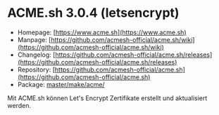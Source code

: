 # ACME.sh 3.0.4 (letsencrypt)
 - Homepage: [https://www.acme.sh](https://www.acme.sh)
 - Manpage: [https://github.com/acmesh-official/acme.sh/wiki](https://github.com/acmesh-official/acme.sh/wiki)
 - Changelog: [https://github.com/acmesh-official/acme.sh/releases](https://github.com/acmesh-official/acme.sh/releases)
 - Repository: [https://github.com/acmesh-official/acme.sh](https://github.com/acmesh-official/acme.sh)
 - Package: [master/make/acme/](https://github.com/Freetz-NG/freetz-ng/tree/master/make/acme/)

Mit ACME.sh können Let's Encrypt Zertifikate erstellt und aktualisiert werden.
<br>

